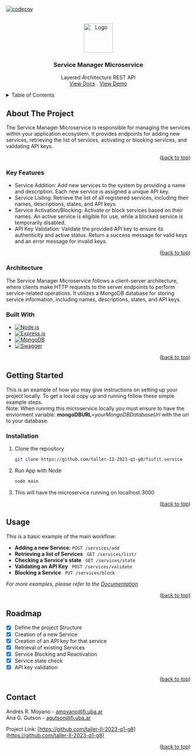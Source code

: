 <!-- Improved compatibility of back to top link: See: https://github.com/othneildrew/Best-README-Template/pull/73 -->
<a name="readme-top"></a>
<!--
*** Thanks for checking out the Best-README-Template. If you have a suggestion
*** that would make this better, please fork the repo and create a pull request
*** or simply open an issue with the tag "enhancement".
*** Don't forget to give the project a star!
*** Thanks again! Now go create something AMAZING! :D
-->



<!-- PROJECT SHIELDS -->
<!--
*** I'm using markdown "reference style" links for readability.
*** Reference links are enclosed in brackets [ ] instead of parentheses ( ).
*** See the bottom of this document for the declaration of the reference variables
*** for contributors-url, forks-url, etc. This is an optional, concise syntax you may use.
*** https://www.markdownguide.org/basic-syntax/#reference-style-links
-->
[![codecov](https://codecov.io/gh/taller-II-2023-q1-g8/fiufit.service/branch/main/graph/badge.svg?token=DF3TY5TDLJ)](https://codecov.io/gh/taller-II-2023-q1-g8/fiufit.service)

<!-- PROJECT LOGO -->
<br />
<div align="center">
  <a href="https://github.com/taller-II-2023-q1-g8/fiufit.fiuba.app.mobile">
    <img src="https://firebasestorage.googleapis.com/v0/b/fiufit-73a11.appspot.com/o/app.png?alt=media&token=77feb7b5-9fcc-4cd0-aa4a-54236b810170" alt="Logo" width="80" height="80">
  </a>

<h3 align="center">Service Manager Microservice</h3>

  <p align="center">
    Layered Architecture REST API
    <br />
    <a href="https://service-handler.onrender.com/api-docs">View Docs</a>
    .
    <a href="https://github.com/github_username/repo_name">View Demo</a>
  </p>
</div>

<!-- TABLE OF CONTENTS -->
<details>
  <summary>Table of Contents</summary>
  <ol>
    <li>
      <a href="#about-the-project">About The Project</a>
      <ul>
        <li><a href="#key-features">Key Features</a></li>
        <li><a href="#architecture">Architecture</a></li>
        <li><a href="#built-with">Built With</a></li>
      </ul>
    </li>
    <li>
      <a href="#getting-started">Getting Started</a>
      <ul>
        <li><a href="#prerequisites">Prerequisites</a></li>
        <li><a href="#installation">Installation</a></li>
      </ul>
    </li>
    <li><a href="#usage">Usage</a></li>
    <li><a href="#roadmap">Roadmap</a></li>
    <li><a href="#contact">Contact</a></li>
  </ol>
</details>

<!-- ABOUT THE PROJECT -->
## About The Project
The Service Manager Microservice is responsible for managing the services within your application ecosystem. It provides endpoints for adding new services, retrieving the list of services, activating or blocking services, and validating API keys.

<p align="right">(<a href="#readme-top">back to top</a>)</p>

### Key Features
* Service Addition: Add new services to the system by providing a name and description. Each new service is assigned a unique API key.
* Service Listing: Retrieve the list of all registered services, including their names, descriptions, states, and API keys.
* Service Activation/Blocking: Activate or block services based on their names. An active service is eligible for use, while a blocked service is temporarily disabled.
* API Key Validation: Validate the provided API key to ensure its authenticity and active status. Return a success message for valid keys and an error message for invalid keys.

<p align="right">(<a href="#readme-top">back to top</a>)</p>

### Architecture
The Service Manager Microservice follows a client-server architecture, where clients make HTTP requests to the server endpoints to perform service-related operations. It utilizes a MongoDB database for storing service information, including names, descriptions, states, and API keys.

### Built With
* [![Node.js][Node.js]][Node.js-url]
* [![Express.js][Express.js]][Express.js-url]
* [![MongoDB][MongoDB]][MongoDB-url]
* [![Swagger][Swagger]][Swagger-url]

<p align="right">(<a href="#readme-top">back to top</a>)</p>

<!-- GETTING STARTED -->
## Getting Started

This is an example of how you may give instructions on setting up your project locally.
To get a local copy up and running follow these simple example steps.   
Note: When running this microservice locally you must ensure to have the enviorment variable: __mongoDBURL__=_yourMongoDBDatabaseUrl_ with the url to your database.

### Installation

1. Clone the repository
   ```sh
   git clone https://github.com/taller-II-2023-q1-g8/fiufit.service
   ```
2. Run App with Node
   ```sh
   node main
   ```
3. This will have the microservice running on localhost:3000

<p align="right">(<a href="#readme-top">back to top</a>)</p>

<!-- USAGE EXAMPLES -->
## Usage

This is a basic example of the main workflow:
- **Adding a new Service:**  ``` POST /services/add ```
- **Retrieving a list of Services**  ``` GET /services/list/``` 
- **Checking a Service's state**  ``` GET /services/state``` 
- **Validating an API Key**  ``` POST /services/validate``` 
- **Blocking a Service**  ``` PUT /services/block``` 

_For more examples, please refer to the [Documentation](https://service-handler.onrender.com/api-docs)_

<p align="right">(<a href="#readme-top">back to top</a>)</p>

<!-- ROADMAP -->
## Roadmap

- [x] Define the project Structure
- [x] Creation of a new Service
- [x] Creation of an API key for that service
- [x] Retrieval of existing Services
- [x] Service Blocking and Reactivation
- [x] Service state check
- [x] API key validation

<p align="right">(<a href="#readme-top">back to top</a>)</p>


<!-- CONTACT -->
## Contact

Andrés R. Moyano - amoyano@fi.uba.ar    
Ana G. Gutson - agutson@fi.uba.ar

Project Link: [https://github.com/taller-II-2023-q1-g8](https://github.com/taller-II-2023-q1-g8)

<p align="right">(<a href="#readme-top">back to top</a>)</p>

<!-- MARKDOWN LINKS & IMAGES -->
<!-- https://www.markdownguide.org/basic-syntax/#reference-style-links -->
[contributors-shield]: https://img.shields.io/github/contributors/github_username/repo_name.svg?style=for-the-badge
[contributors-url]: https://github.com/github_username/repo_name/graphs/contributors
[forks-shield]: https://img.shields.io/github/forks/github_username/repo_name.svg?style=for-the-badge
[forks-url]: https://github.com/github_username/repo_name/network/members
[stars-shield]: https://img.shields.io/github/stars/github_username/repo_name.svg?style=for-the-badge
[stars-url]: https://github.com/github_username/repo_name/stargazers
[issues-shield]: https://img.shields.io/github/issues/github_username/repo_name.svg?style=for-the-badge
[issues-url]: https://github.com/github_username/repo_name/issues
[license-shield]: https://img.shields.io/github/license/github_username/repo_name.svg?style=for-the-badge
[license-url]: https://github.com/github_username/repo_name/blob/master/LICENSE.txt
[linkedin-shield]: https://img.shields.io/badge/-LinkedIn-black.svg?style=for-the-badge&logo=linkedin&colorB=555
[linkedin-url]: https://linkedin.com/in/linkedin_username
[product-screenshot]: images/screenshot.png
[Node.js]: https://img.shields.io/badge/node.js-6DA55F?style=for-the-badge&logo=node.js&logoColor=white
[Node.js-url]: https://nodejs.org/
[Express.js]: https://img.shields.io/badge/express.js-%23404d59.svg?style=for-the-badge&logo=express&logoColor=%2361DAFB
[Express.js-url]: https://expressjs.com/
[Next-url]: https://nextjs.org/
[Next.js]: https://img.shields.io/badge/next.js-000000?style=for-the-badge&logo=nextdotjs&logoColor=white
[Next-url]: https://nextjs.org/
[Swagger]: https://img.shields.io/badge/-Swagger-%23Clojure?style=for-the-badge&logo=swagger&logoColor=white
[Swagger-url]: https://swagger.io/
[React.js]: https://img.shields.io/badge/React-20232A?style=for-the-badge&logo=react&logoColor=61DAFB
[React-url]: https://reactjs.org/
[Vue.js]: https://img.shields.io/badge/Vue.js-35495E?style=for-the-badge&logo=vuedotjs&logoColor=4FC08D
[Vue-url]: https://vuejs.org/https://github.com/github_username/repo_name
[Angular.io]: https://img.shields.io/badge/Angular-DD0031?style=for-the-badge&logo=angular&logoColor=white
[Angular-url]: https://angular.io/
[Svelte.dev]: https://img.shields.io/badge/Svelte-4A4A55?style=for-the-badge&logo=svelte&logoColor=FF3E00
[Svelte-url]: https://svelte.dev/
[Laravel.com]: https://img.shields.io/badge/Laravel-FF2D20?style=for-the-badge&logo=laravel&logoColor=white
[Laravel-url]: https://laravel.com
[Bootstrap.com]: https://img.shields.io/badge/Bootstrap-563D7C?style=for-the-badge&logo=bootstrap&logoColor=white
[Bootstrap-url]: https://getbootstrap.com
[JQuery.com]: https://img.shields.io/badge/jQuery-0769AD?style=for-the-badge&logo=jquery&logoColor=white
[FastAPI]: https://img.shields.io/badge/FastAPI-005571?style=for-the-badge&logo=fastapi
[FastAPI.com]: https://fastapi.tiangolo.com/
[JQuery-url]: https://jquery.com 
[MongoDB]: https://img.shields.io/badge/MongoDB-%234ea94b.svg?style=for-the-badge&logo=mongodb&logoColor=white
[MongoDB-url]: https://www.mongodb.com/
[PostgreSQL]: https://img.shields.io/badge/postgres-%23316192.svg?style=for-the-badge&logo=postgresql&logoColor=white
[PostgreSQL.com]:https://www.postgresql.org/
[Firebase]: https://img.shields.io/badge/firebase-%23039BE5.svg?style=for-the-badge&logo=firebase
[Firebase.com]: https://firebase.google.com/
